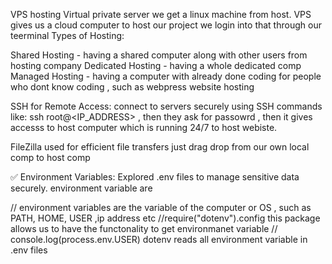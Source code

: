 VPS hosting Virtual private server we get a linux machine from host.
VPS gives us a cloud computer to host our project
we login into that through our teerminal
Types of Hosting:

Shared Hosting   - having a shared computer along with other users from hosting company
Dedicated Hosting  - having a whole dedicated comp
Managed Hosting - having a computer with already done coding for people who dont know coding , such as webpress website hosting

SSH for Remote Access:  connect to servers securely using SSH commands like:
ssh root@<IP_ADDRESS>   , then they ask for passowrd , then it gives accesss to host computer which is running 24/7 to host webiste.

FileZilla  used for efficient file transfers just drag drop from our own local comp to host comp

✅ Environment Variables: Explored .env files to manage sensitive data securely.   environment variable are

// environment variables are the variable of the computer or OS , such as PATH, HOME, USER ,ip address etc
//require("dotenv").config            this package allows us to have the functonality to get environmanet variable
// console.log(process.env.USER)       dotenv reads all environment variable in .env files